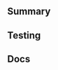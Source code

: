 <!--
> Thank you for putting together a PR.
	Please could you provide enough information to make the review process quick & easy.
	Learn more about contributing: https://github.com/GEOLYTIX/xyz/blob/main/CONTRIBUTING.md
-->

## Summary

<!-- Explain the **motivation** for making the change. What problem are you trying to solve?-->

<!-- Link any relevant issues or discussions on the PR if necessary. -->

## Testing

<!-- What tests did you run and what tests did you add? -->

## Docs

<!-- If you are adding in a new feature or touching a pre-exisiting module please can you provide adequate docs that make sense to the code. -->

